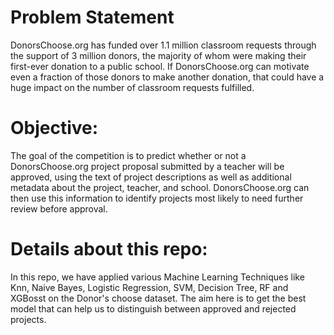 # Problem Statement

DonorsChoose.org has funded over 1.1 million classroom requests through the support of 3 million donors, the majority of whom were making 
their first-ever donation to a public school. If DonorsChoose.org can motivate even a fraction of those donors to make another donation, 
that could have a huge impact on the number of classroom requests fulfilled.

# Objective:

The goal of the competition is to predict whether or not a DonorsChoose.org project proposal submitted by a teacher will be approved, 
using the text of project descriptions as well as additional metadata about the project, teacher, and school. DonorsChoose.org can then 
use this information to identify projects most likely to need further review before approval.

# Details about this repo:

In this repo, we have applied various Machine Learning Techniques like Knn, Naive Bayes, Logistic Regression, SVM, Decision Tree, RF and 
XGBosst on the Donor's choose dataset. The aim here is to get the best model that can help us to distinguish between approved and rejected 
projects.
